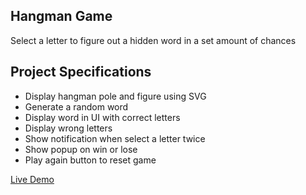 ## Hangman Game

Select a letter to figure out a hidden word in a set amount of chances

## Project Specifications

- Display hangman pole and figure using SVG
- Generate a random word
- Display word in UI with correct letters
- Display wrong letters
- Show notification when select a letter twice
- Show popup on win or lose
- Play again button to reset game

[Live Demo](https://rawcdn.githack.com/msz-coder/Hangman/465009f181104fdb31c3f3beb84c24f038d92e3d/index.html)
